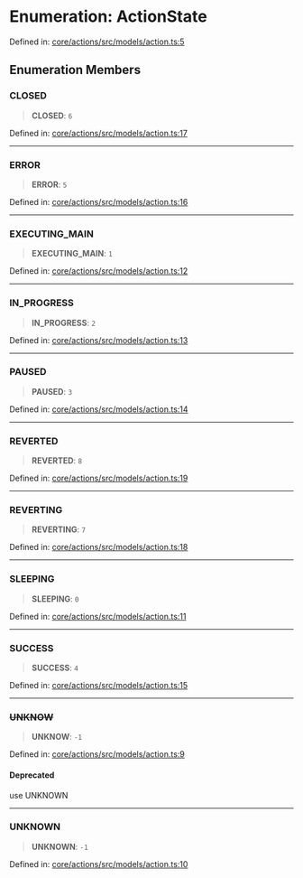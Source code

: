 # Enumeration: ActionState

Defined in: [core/actions/src/models/action.ts:5](https://github.com/LaWebcapsule/orbits/blob/6d5fcb96a52f50e33dec256b205946535214bcf9/core/actions/src/models/action.ts#L5)

## Enumeration Members

### CLOSED

> **CLOSED**: `6`

Defined in: [core/actions/src/models/action.ts:17](https://github.com/LaWebcapsule/orbits/blob/6d5fcb96a52f50e33dec256b205946535214bcf9/core/actions/src/models/action.ts#L17)

***

### ERROR

> **ERROR**: `5`

Defined in: [core/actions/src/models/action.ts:16](https://github.com/LaWebcapsule/orbits/blob/6d5fcb96a52f50e33dec256b205946535214bcf9/core/actions/src/models/action.ts#L16)

***

### EXECUTING\_MAIN

> **EXECUTING\_MAIN**: `1`

Defined in: [core/actions/src/models/action.ts:12](https://github.com/LaWebcapsule/orbits/blob/6d5fcb96a52f50e33dec256b205946535214bcf9/core/actions/src/models/action.ts#L12)

***

### IN\_PROGRESS

> **IN\_PROGRESS**: `2`

Defined in: [core/actions/src/models/action.ts:13](https://github.com/LaWebcapsule/orbits/blob/6d5fcb96a52f50e33dec256b205946535214bcf9/core/actions/src/models/action.ts#L13)

***

### PAUSED

> **PAUSED**: `3`

Defined in: [core/actions/src/models/action.ts:14](https://github.com/LaWebcapsule/orbits/blob/6d5fcb96a52f50e33dec256b205946535214bcf9/core/actions/src/models/action.ts#L14)

***

### REVERTED

> **REVERTED**: `8`

Defined in: [core/actions/src/models/action.ts:19](https://github.com/LaWebcapsule/orbits/blob/6d5fcb96a52f50e33dec256b205946535214bcf9/core/actions/src/models/action.ts#L19)

***

### REVERTING

> **REVERTING**: `7`

Defined in: [core/actions/src/models/action.ts:18](https://github.com/LaWebcapsule/orbits/blob/6d5fcb96a52f50e33dec256b205946535214bcf9/core/actions/src/models/action.ts#L18)

***

### SLEEPING

> **SLEEPING**: `0`

Defined in: [core/actions/src/models/action.ts:11](https://github.com/LaWebcapsule/orbits/blob/6d5fcb96a52f50e33dec256b205946535214bcf9/core/actions/src/models/action.ts#L11)

***

### SUCCESS

> **SUCCESS**: `4`

Defined in: [core/actions/src/models/action.ts:15](https://github.com/LaWebcapsule/orbits/blob/6d5fcb96a52f50e33dec256b205946535214bcf9/core/actions/src/models/action.ts#L15)

***

### ~~UNKNOW~~

> **UNKNOW**: `-1`

Defined in: [core/actions/src/models/action.ts:9](https://github.com/LaWebcapsule/orbits/blob/6d5fcb96a52f50e33dec256b205946535214bcf9/core/actions/src/models/action.ts#L9)

#### Deprecated

use UNKNOWN

***

### UNKNOWN

> **UNKNOWN**: `-1`

Defined in: [core/actions/src/models/action.ts:10](https://github.com/LaWebcapsule/orbits/blob/6d5fcb96a52f50e33dec256b205946535214bcf9/core/actions/src/models/action.ts#L10)
